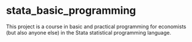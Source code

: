 # stata_basic_programming
This project is a course in basic and practical programming for economists (but also anyone else) in the Stata statistical programming language.

